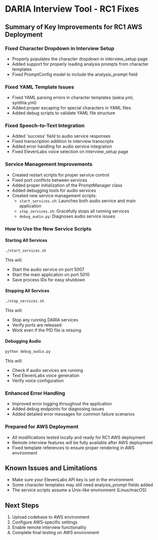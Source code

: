 # DARIA Interview Tool - RC1 Fixes

## Summary of Key Improvements for RC1 AWS Deployment

### Fixed Character Dropdown in Interview Setup
- Properly populates the character dropdown in interview_setup page
- Added support for properly loading analysis prompts from character templates
- Fixed PromptConfig model to include the analysis_prompt field

### Fixed YAML Template Issues
- Fixed YAML parsing errors in character templates (askia.yml, synthia.yml)
- Added proper escaping for special characters in YAML files
- Added debug scripts to validate YAML file structure

### Fixed Speech-to-Text Integration
- Added 'success' field to audio service responses
- Fixed transcription addition to interview transcripts
- Added error handling for audio service integration
- Fixed ElevenLabs voice selection on interview_setup page

### Service Management Improvements
- Created restart scripts for proper service control
- Fixed port conflicts between services
- Added proper initialization of the PromptManager class
- Added debugging tools for audio services
- Created new service management scripts:
  - `start_services.sh`: Launches both audio service and main application
  - `stop_services.sh`: Gracefully stops all running services
  - `debug_audio.py`: Diagnoses audio service issues

### How to Use the New Service Scripts

#### Starting All Services
```bash
./start_services.sh
```
This will:
- Start the audio service on port 5007
- Start the main application on port 5010
- Save process IDs for easy shutdown

#### Stopping All Services
```bash
./stop_services.sh
```
This will:
- Stop any running DARIA services
- Verify ports are released
- Work even if the PID file is missing

#### Debugging Audio
```bash
python debug_audio.py
```
This will:
- Check if audio services are running
- Test ElevenLabs voice generation
- Verify voice configuration

### Enhanced Error Handling
- Improved error logging throughout the application
- Added debug endpoints for diagnosing issues
- Added detailed error messages for common failure scenarios

### Prepared for AWS Deployment
- All modifications tested locally and ready for RC1 AWS deployment
- Remote interview features will be fully available after AWS deployment
- Fixed template references to ensure proper rendering in AWS environment

## Known Issues and Limitations
- Make sure your ElevenLabs API key is set in the environment
- Some character templates may still need analysis_prompt fields added
- The service scripts assume a Unix-like environment (Linux/macOS)

## Next Steps
1. Upload codebase to AWS environment
2. Configure AWS-specific settings
3. Enable remote interview functionality
4. Complete final testing on AWS environment 